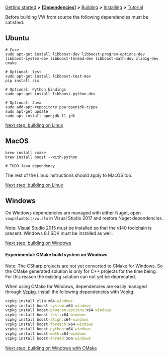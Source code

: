 [Getting started](https://github.com/VowpalWabbit/vowpal_wabbit/wiki/Getting-started) **>** [**[Dependencies]**](https://github.com/VowpalWabbit/vowpal_wabbit/wiki/Dependencies) **>** [Building](https://github.com/VowpalWabbit/vowpal_wabbit/wiki/Building) **>** [Installing](https://github.com/VowpalWabbit/vowpal_wabbit/wiki/Installing) **>** [Tutorial](https://github.com/VowpalWabbit/vowpal_wabbit/wiki/Tutorial)

Before building VW from source the following dependencies must be satisfied.

## Ubuntu
```shell
# Core
sudo apt-get install libboost-dev libboost-program-options-dev libboost-system-dev libboost-thread-dev libboost-math-dev zlib1g-dev cmake

# Optional: test
sudo apt-get install libboost-test-dev  
pip install six

# Optional: Python bindings
sudo apt-get install libboost-python-dev

# Optional: Java
sudo add-apt-repository ppa:openjdk-r/ppa
sudo apt-get update
sudo apt install openjdk-11-jdk
```

[Next step: building on Linux](https://github.com/VowpalWabbit/vowpal_wabbit/wiki/Building#linux)

## MacOS
```shell
brew install cmake
brew install boost --with-python

# TODO Java dependency
```

The rest of the Linux instructions should apply to MacOS too.

[Next step: building on Linux](https://github.com/VowpalWabbit/vowpal_wabbit/wiki/Building#linux)

## Windows
On Windows dependencies are managed with either Nuget, open `vowpalwabbit/vw.sln` in Visual Studio 2017 and restore Nuget dependencies.

Note: Visual Studio 2015 must be installed so that the v140 toolchain is present. Windows 8.1 SDK must be installed as well.

[Next step: building on Windows](https://github.com/VowpalWabbit/vowpal_wabbit/wiki/Building#windows)

#### Experimental: CMake build system on Windows
Note: The CSharp projects are not yet converted to CMake for Windows. So the CMake generated solution is only for C++ projects for the time being. For this reason the existing solution can not yet be deprecated. 

When using CMake for Windows, dependencies are easily managed through [Vcpkg](https://github.com/Microsoft/vcpkg). Install the following dependencies with Vcpkg:
```cmd
vcpkg install zlib:x64-windows
vcpkg install boost-system:x64-windows
vcpkg install boost-program-options:x64-windows
vcpkg install boost-test:x64-windows
vcpkg install boost-align:x64-windows
vcpkg install boost-foreach:x64-windows
vcpkg install boost-python:x64-windows
vcpkg install boost-math:x64-windows
vcpkg install boost-thread:x64-windows
```

[Next step: building on Windows with CMake](https://github.com/VowpalWabbit/vowpal_wabbit/wiki/Building#experimental-using-cmake-on-windows)
